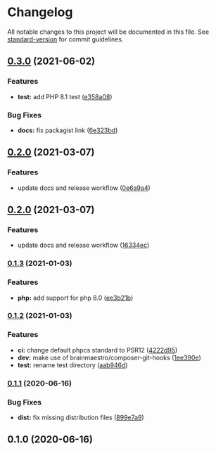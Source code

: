 # Changelog

All notable changes to this project will be documented in this file. See [standard-version](https://github.com/conventional-changelog/standard-version) for commit guidelines.

## [0.3.0](https://github.com/projek-xyz/template/compare/v0.2.0...v0.3.0) (2021-06-02)


### Features

* **test:** add PHP 8.1 test ([e358a08](https://github.com/projek-xyz/template/commit/e358a08d125422217cb2229d13e69bafe7ff3a3e))


### Bug Fixes

* **docs:** fix packagist link ([6e323bd](https://github.com/projek-xyz/template/commit/6e323bd3fc80f131ce8765eb7c16e0972b690352))

## [0.2.0](https://github.com/projek-xyz/template/compare/v0.1.3...v0.2.0) (2021-03-07)


### Features

* update docs and release workflow ([0e6a9a4](https://github.com/projek-xyz/template/commit/0e6a9a4b6008a4248952192c11b550823b4807c8))

## [0.2.0](https://github.com/projek-xyz/template/compare/v0.1.3...v0.2.0) (2021-03-07)


### Features

* update docs and release workflow ([16334ec](https://github.com/projek-xyz/template/commit/16334ecea48a9acbf1c433a9f98ef7d8a4058bed))

### [0.1.3](https://github.com/projek-xyz/template/compare/v0.1.2...v0.1.3) (2021-01-03)


### Features

* **php:** add support for php 8.0 ([ee3b21b](https://github.com/projek-xyz/template/commit/ee3b21ba0394a9c91e621e0e58956c1741449aea))

### [0.1.2](https://github.com/projek-xyz/template/compare/v0.1.1...v0.1.2) (2021-01-03)


### Features

* **ci:** change default phpcs standard to PSR12 ([4222d95](https://github.com/projek-xyz/template/commit/4222d95b136b3c94df7b8c262ab99fd1661678ae))
* **dev:** make use of brainmaestro/composer-git-hooks ([1ee390e](https://github.com/projek-xyz/template/commit/1ee390ebb795979ef9834ee300c3da41d01d44b9))
* **test:** rename test directory ([aab946d](https://github.com/projek-xyz/template/commit/aab946da037c541ea6486685d3a401178c70a165))

### [0.1.1](https://github.com/projek-xyz/template/compare/v0.1.0...v0.1.1) (2020-06-16)


### Bug Fixes

* **dist:** fix missing distribution files ([899e7a9](https://github.com/projek-xyz/template/commit/899e7a94361d04ae2b7c60c262d8ed5d186986d4))

## 0.1.0 (2020-06-16)
